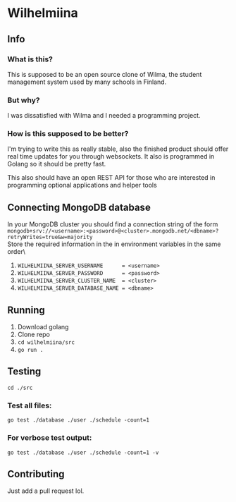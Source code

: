 # Wilhelmiina
## Info
### What is this?
This is supposed to be an open source clone of Wilma, the student management system used by many schools in Finland.
### But why?
I was dissatisfied with Wilma and I needed a programming project.
### How is this supposed to be better?
I'm trying to write this as really stable, also the finished product should offer real time updates for you through websockets. It also is programmed in Golang so it should be pretty fast.

This also should have an open REST API for those who are interested in programming optional applications and helper tools

## Connecting MongoDB database
In your MongoDB cluster you should find a connection string of the form\
`mongodb+srv://<username>:<password>@<cluster>.mongodb.net/<dbname>?retryWrites=true&w=majority`\
Store the required information in the <fields> in environment variables in the same order\
1. `WILHELMIINA_SERVER_USERNAME      = <username>`
2. `WILHELMIINA_SERVER_PASSWORD      = <password>`
3. `WILHELMIINA_SERVER_CLUSTER_NAME  = <cluster>`
4. `WILHELMIINA_SERVER_DATABASE_NAME = <dbname>`

## Running
1. Download golang
2. Clone repo
3. `cd wilhelmiina/src`
4. `go run .`

## Testing
`cd ./src`
### Test all files:
`go test ./database ./user ./schedule -count=1`

### For verbose test output:
`go test ./database ./user ./schedule -count=1 -v`

## Contributing
Just add a pull request lol.
